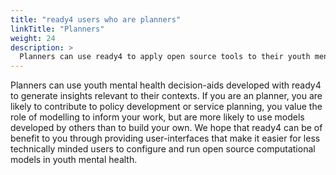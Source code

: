 ```yaml
---
title: "ready4 users who are planners"
linkTitle: "Planners"
weight: 24
description: >
  Planners can use ready4 to apply open source tools to their youth mental health decision problems.
---
```


Planners can use youth mental health decision-aids developed with ready4 to generate insights relevant to their contexts. If you are an planner, you are likely to contribute to policy development or service planning, you value the role of modelling to inform your work, but are more likely to use models developed by others than to build your own. We hope that ready4 can be of benefit to you through providing user-interfaces that make it easier for less technically minded users to configure and run open source computational models in youth mental health.